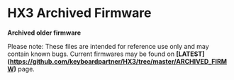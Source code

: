 HX3 Archived Firmware
=====================

<b>Archived older firmware</b>

Please note: These files are intended for reference use only and may contain known bugs.
Current firmwares may be found on **[LATEST] (https://github.com/keyboardpartner/HX3/tree/master/ARCHIVED_FIRMW)** page.
